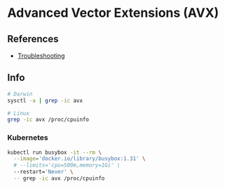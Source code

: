 # Advanced Vector Extensions (AVX)

## References

- [Troubleshooting](https://www.kubeflow.org/docs/other-guides/troubleshooting/)

## Info

```sh
# Darwin
sysctl -a | grep -ic avx

# Linux
grep -ic avx /proc/cpuinfo
```

### Kubernetes

```sh
kubectl run busybox -it --rm \
  --image='docker.io/library/busybox:1.31' \
  # --limits='cpu=500m,memory=1Gi' \
  --restart='Never' \
  -- grep -ic avx /proc/cpuinfo
```

